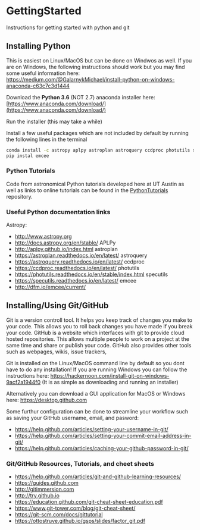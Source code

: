 # GettingStarted
Instructions for getting started with python and git

## Installing Python

This is easiest on Linux/MacOS but can be done on Windwos as well. If you are on Windows, the following instructions should work but you may find some useful information here: https://medium.com/@GalarnykMichael/install-python-on-windows-anaconda-c63c7c3d1444

Download the **Python 3.6** (NOT 2.7) anaconda installer here: [https://www.anaconda.com/download/](https://www.anaconda.com/download/)

Run the installer (this may take a while)

Install a few useful packages which are not included by default by running the following lines in the terminal

```bash
conda install -c astropy aplpy astroplan astroquery ccdproc photutils specutils
pip instal emcee
```

### Python Tutorials
Code from astronomical Python tutorials developed here at UT Austin as well as links to online tutorials can be found in the [PythonTutorials](https://github.com/UTAustinAST376Fall2018/PythonTutorials) repository.

### Useful Python documentation links

Astropy: 
* http://www.astropy.org
* http://docs.astropy.org/en/stable/
APLPy
* http://aplpy.github.io/index.html
astroplan
* https://astroplan.readthedocs.io/en/latest/
astroquery
* https://astroquery.readthedocs.io/en/latest/
ccdproc
* https://ccdproc.readthedocs.io/en/latest/
photutils
* https://photutils.readthedocs.io/en/stable/index.html
specutils
* https://specutils.readthedocs.io/en/latest/
emcee
* http://dfm.io/emcee/current/

## Installing/Using Git/GitHub

Git is a version controll tool. It helps you keep track of changes you make to your code. This allows you to roll back changes you have made if you break your code. GitHub is a website which interfaces with git to provide cloud hosted repositories. This allows multiple people to work on a project at the same time and share or publish your code. GitHub also provides other tools such as webpages, wikis, issue trackers, 

Git is installed on the Linux/MacOS command line by default so you dont have to do any installation! If you are running Windows you can follow the instructions here: https://hackernoon.com/install-git-on-windows-9acf2a1944f0 (It is as simple as downloading and running an installer)

Alternatively you can download a GUI application for MacOS or Windows here: https://desktop.github.com

Some furthur configuration can be done to streamline your workflow such as saving your GitHub username, email, and pasword:
* https://help.github.com/articles/setting-your-username-in-git/
* https://help.github.com/articles/setting-your-commit-email-address-in-git/
* https://help.github.com/articles/caching-your-github-password-in-git/

### Git/GitHub Resources, Tutorials, and cheet sheets

* https://help.github.com/articles/git-and-github-learning-resources/
* https://guides.github.com
* http://gitimmersion.com
* http://try.github.io
* https://education.github.com/git-cheat-sheet-education.pdf
* https://www.git-tower.com/blog/git-cheat-sheet/
* https://git-scm.com/docs/gittutorial
* https://ottostruve.github.io/gsps/slides/factor_git.pdf

